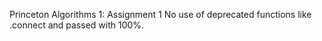 Princeton Algorithms 1: Assignment 1
No use of deprecated functions like .connect and passed with 100%.
